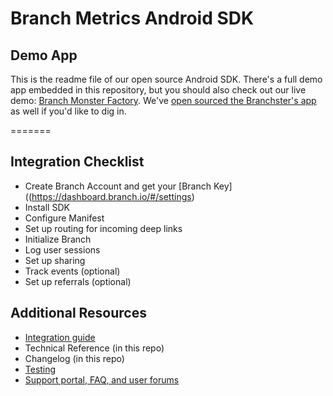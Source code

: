# Branch Metrics Android SDK

## Demo App
This is the readme file of our open source Android SDK. There's a full demo app embedded in this repository, but you should also check out our live demo: [Branch Monster Factory](https://play.google.com/store/apps/details?id=io.branch.branchster). We've [open sourced the Branchster's app](https://github.com/BranchMetrics/Branchster-Android) as well if you'd like to dig in.

=======

## Integration Checklist

- Create Branch Account and get your [Branch Key]((https://dashboard.branch.io/#/settings)
- Install SDK
- Configure Manifest
- Set up routing for incoming deep links
- Initialize Branch
- Log user sessions 
- Set up sharing 
- Track events (optional)
- Set up referrals (optional)

## Additional Resources
- [Integration guide](https://dev.branch.io/recipes/quickstart_guide/android/)
- Technical Reference (in this repo)
- Changelog (in this repo)
- [Testing](https://dev.branch.io/recipes/testing_your_integration/android/)
- [Support portal, FAQ, and user forums](http://support.branch.io)



